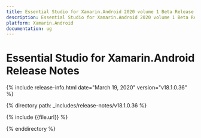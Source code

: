 ```yaml
---
title: Essential Studio for Xamarin.Android 2020 volume 1 Beta Release Notes  
description: Essential Studio for Xamarin.Android 2020 volume 1 Beta Release Notes  
platform: Xamarin.Android
documentation: ug
---
```


# Essential Studio for Xamarin.Android  Release Notes  

{% include release-info.html date="March 19, 2020"  version="v18.1.0.36" %} 


{% directory path: _includes/release-notes/v18.1.0.36 %}

{% include {{file.url}} %}

{% enddirectory %}